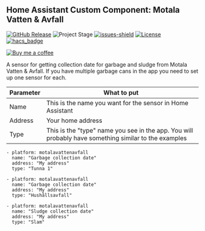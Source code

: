 
## Home Assistant Custom Component: Motala Vatten & Avfall

[![GitHub Release][releases-shield]][releases]
![Project Stage][project-stage-shield]
[![issues-shield]](issues)
[![License][license-shield]](LICENSE.md)
[![hacs_badge][hacs-custom-shield]](hacs)

[![Buy me a coffee][buymeacoffee-shield]][buymeacoffee]

A sensor for getting collection date for garbage and sludge from Motala Vatten & Avfall.
If you have multiple garbage cans in the app you need to set up one sensor for each.


|Parameter| What to put |
|--|--|
| Name | This is the name you want for the sensor in Home Assistant |
| Address | Your home address |
| Type | This is the "type" name you see in the app. You will probably have something similar to the examples |


```
- platform: motalavattenavfall
  name: "Garbage collection date"
  address: "My address"
  type: "Tunna 1"
```
```
- platform: motalavattenavfall
  name: "Garbage collection date"
  address: "My address"
  type: "Hushållsavfall"
```
```  
- platform: motalavattenavfall
  name: "Sludge collection date"
  address: "My address"
  type: "Slam"
```  
[releases-shield]: https://img.shields.io/github/release/popeen/Home-Assistant-Addon-MotalaVattenAvfall.svg
[releases]: https://github.com/popeen/Home-Assistant-Addon-MotalaVattenAvfall/releases
[project-stage-shield]: https://img.shields.io/badge/project%20stage-ready%20for%20use-green.svg
[issues-shield]: https://img.shields.io/github/issues-raw/popeen/Home-Assistant-Addon-MotalaVattenAvfall.svg
[license-shield]: https://img.shields.io/github/license/popeen/Home-Assistant-Addon-MotalaVattenAvfall.svg
[hacs-custom-shield]: https://img.shields.io/badge/HACS-Custom-orange.svg
[hacs]: https://github.com/custom-components/hacs
[buymeacoffee-shield]: https://www.buymeacoffee.com/assets/img/guidelines/download-assets-sm-2.svg
[buymeacoffee]: https://www.buymeacoffee.com/popeen
